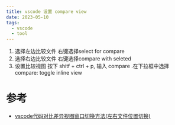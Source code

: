 ```yaml
---
title: vscode 设置 compare view
date: 2023-05-10
tags:
  - vscode
  - tool
---
```


1. 选择左边比较文件
	右键选择select for compare 
2. 选择右边比较文件
	右键选择compare with seleted
3. 设置比较视图
	按下 shitf + ctrl + p, 输入 compare .在下拉框中选择 compare: toggle inline view


# 参考

- [vscode代码对比差异视图窗口切换方法(左右文件位置切换)](https://codeantenna.com/a/UFfM4Cbsly)